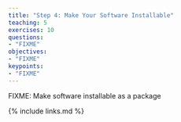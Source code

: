 ```yaml
---
title: "Step 4: Make Your Software Installable"
teaching: 5
exercises: 10
questions:
- "FIXME"
objectives:
- "FIXME"
keypoints:
- "FIXME"
---
```


FIXME: Make software installable as a package

{% include links.md %}
